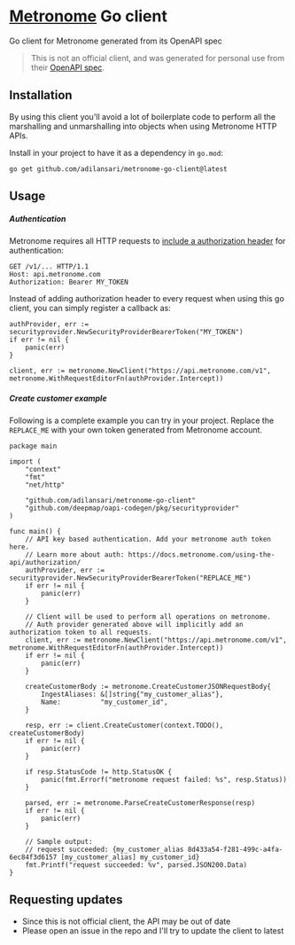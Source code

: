 # [Metronome](https://docs.metronome.com/api/) Go client
Go client for Metronome generated from its OpenAPI spec

> This is not an official client, and was generated for personal use from their [OpenAPI spec](https://docs.metronome.com/api/).

## Installation

By using this client you'll avoid a lot of boilerplate code to perform all the 
marshalling and unmarshalling into objects when using Metronome HTTP APIs.

Install in your project to have it as a dependency in `go.mod`:
```shell
go get github.com/adilansari/metronome-go-client@latest
```

## Usage

##### Authentication

Metronome requires all HTTP requests to [include a authorization header](https://docs.metronome.com/using-the-api/authorization/)
for authentication:

```shell
GET /v1/... HTTP/1.1
Host: api.metronome.com
Authorization: Bearer MY_TOKEN
```

Instead of adding authorization header to every request when using this go client, you can
simply register a callback as:

```golang
authProvider, err := securityprovider.NewSecurityProviderBearerToken("MY_TOKEN")
if err != nil {
	panic(err)
}

client, err := metronome.NewClient("https://api.metronome.com/v1", metronome.WithRequestEditorFn(authProvider.Intercept))
```

##### Create customer example

Following is a complete example you can try in your project. Replace the `REPLACE_ME` with your
own token generated from Metronome account.

```golang
package main

import (
	"context"
	"fmt"
	"net/http"

	"github.com/adilansari/metronome-go-client"
	"github.com/deepmap/oapi-codegen/pkg/securityprovider"
)

func main() {
	// API key based authentication. Add your metronome auth token here.
	// Learn more about auth: https://docs.metronome.com/using-the-api/authorization/
	authProvider, err := securityprovider.NewSecurityProviderBearerToken("REPLACE_ME")
	if err != nil {
		panic(err)
	}

	// Client will be used to perform all operations on metronome.
	// Auth provider generated above will implicitly add an authorization token to all requests.
	client, err := metronome.NewClient("https://api.metronome.com/v1", metronome.WithRequestEditorFn(authProvider.Intercept))
	if err != nil {
		panic(err)
	}

	createCustomerBody := metronome.CreateCustomerJSONRequestBody{
		IngestAliases: &[]string{"my_customer_alias"},
		Name:          "my_customer_id",
	}

	resp, err := client.CreateCustomer(context.TODO(), createCustomerBody)
	if err != nil {
		panic(err)
	}

	if resp.StatusCode != http.StatusOK {
		panic(fmt.Errorf("metronome request failed: %s", resp.Status))
	}

	parsed, err := metronome.ParseCreateCustomerResponse(resp)
	if err != nil {
		panic(err)
	}

	// Sample output:
	// request succeeded: {my_customer_alias 8d433a54-f281-499c-a4fa-6ec84f3d6157 [my_customer_alias] my_customer_id}
	fmt.Printf("request succeeded: %v", parsed.JSON200.Data)
}

```

## Requesting updates
- Since this is not official client, the API may be out of date
- Please open an issue in the repo and I'll try to update the client to latest


